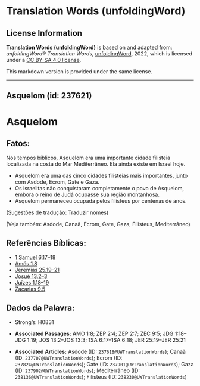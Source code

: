 # Translation Words (unfoldingWord)

## License Information

**Translation Words (unfoldingWord)** is based on and adapted from: _unfoldingWord® Translation Words_, [unfoldingWord](https://unfoldingword.org/utw), 2022, which is licensed under a [CC BY-SA 4.0 license](https://creativecommons.org/licenses/by-sa/4.0/legalcode.en).

This markdown version is provided under the same license.



--------------------------------

## Asquelom (id: 237621)

Asquelom
========

Fatos:
------

Nos tempos bíblicos, Asquelom era uma importante cidade filisteia localizada na costa do Mar Mediterrâneo. Ela ainda existe em Israel hoje.

* Asquelom era uma das cinco cidades filisteias mais importantes, junto com Asdode, Ecrom, Gate e Gaza.
* Os israelitas não conquistaram completamente o povo de Asquelom, embora o reino de Judá ocupasse sua região montanhosa.
* Asquelom permaneceu ocupada pelos filisteus por centenas de anos.

(Sugestões de tradução: Traduzir nomes)

(Veja também: Asdode, Canaã, Ecrom, Gate, Gaza, Filisteus, Mediterrâneo)

Referências Bíblicas:
---------------------

* [1 Samuel 6\.17–18](https://ref.ly/1Sam6:17-1Sam6:18)
* [Amós 1\.8](https://ref.ly/Amos1:8)
* [Jeremias 25\.19–21](https://ref.ly/Jer25:19-Jer25:21)
* [Josué 13\.2–3](https://ref.ly/Josh13:2-Josh13:3)
* [Juízes 1\.18–19](https://ref.ly/Judg1:18-Judg1:19)
* [Zacarias 9\.5](https://ref.ly/Zech9:5)

Dados da Palavra:
-----------------

* Strong’s: H0831

* **Associated Passages:** AMO 1:8; ZEP 2:4; ZEP 2:7; ZEC 9:5; JDG 1:18–JDG 1:19; JOS 13:2–JOS 13:3; 1SA 6:17–1SA 6:18; JER 25:19–JER 25:21
* **Associated Articles:** Asdode (ID: `237618@UWTranslationWords`); Canaã (ID: `237707@UWTranslationWords`); Ecrom (ID: `237824@UWTranslationWords`); Gate (ID: `237901@UWTranslationWords`); Gaza (ID: `237902@UWTranslationWords`); Mediterrâneo (ID: `238136@UWTranslationWords`); Filisteus (ID: `238230@UWTranslationWords`)

